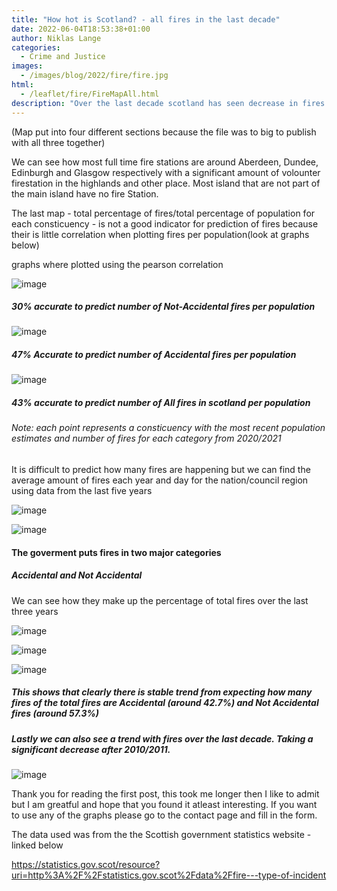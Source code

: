 ```yaml
---
title: "How hot is Scotland? - all fires in the last decade"
date: 2022-06-04T18:53:38+01:00
author: Niklas Lange
categories:
  - Crime and Justice
images:
  - /images/blog/2022/fire/fire.jpg
html:
  - /leaflet/fire/FireMapAll.html
description: "Over the last decade scotland has seen decrease in fires over the last decade. Although this is good it could be better. Most of the fires in the last decade where 'Not-Accidental', especially with areas that have a high population most notable Glasgow. Interactive maps of Fires  in Scotland from the last year and other interesting information - click the title to discover more"
---
```



(Map put into four different sections because the file was to big to publish with all three together)

We can see how most full time fire stations are around Aberdeen, Dundee, Edinburgh and Glasgow respectively with a significant amount of volounter firestation in the highlands and other place. Most island that are not part of the main island have no fire Station.

The last map - total percentage of fires/total percentage of population for each consticuency -  is not a good indicator for prediction of fires because their is little correlation when plotting fires per population(look at graphs below)

graphs where plotted using the pearson correlation

![image](/images/blog/2022/fire/NotAcciCorrelation.png)

##### 30% accurate to predict number of Not-Accidental fires per population

![image](/images/blog/2022/fire/AcciCorrelation.png)

##### 47% Accurate to predict number of Accidental fires per population

![image](/images/blog/2022/fire/AllCorrelation.png)

##### 43% accurate to predict number of All fires in scotland per population

######  Note: each point represents a consticuency with the most recent population estimates and number of fires for each category from 2020/2021

It is difficult to predict how many fires are happening but we can find the average amount of fires each year and day for the nation/council region using data from the last five years

![image](/images/blog/2022/fire/average_years.jpeg)

![image](/images/blog/2022/fire/fire_average_2.jpeg)

#### The goverment puts fires in two major categories
##### Accidental and Not Accidental
We can see how they make up the percentage of total fires over the last three years

![image](/images/blog/2022/fire/donut20-21.jpeg)

![image](/images/blog/2022/fire/donut19-20.jpeg)

![image](/images/blog/2022/fire/donut18-19.jpeg)

##### This shows that clearly there is stable trend from expecting how many fires of the total fires are Accidental (around 42.7%) and Not Accidental fires (around 57.3%)

##### Lastly we can also see a trend with fires over the last decade. Taking a significant decrease after 2010/2011.

![image](/images/blog/2022/fire/histogram.jpeg)

Thank you for reading the first post, this took me longer then I like to admit but I am greatful and hope that you found it atleast interesting. If you want to use any of the graphs please go to the contact page and fill in the form.

The data used was from the the Scottish government statistics website - linked below

https://statistics.gov.scot/resource?uri=http%3A%2F%2Fstatistics.gov.scot%2Fdata%2Ffire---type-of-incident